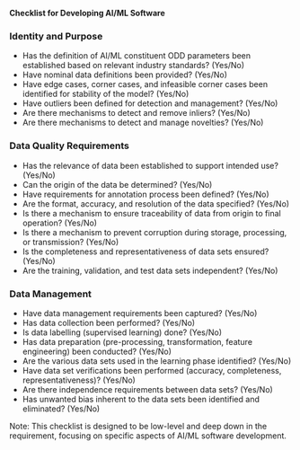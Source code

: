 **Checklist for Developing AI/ML Software**

### Identity and Purpose

* Has the definition of AI/ML constituent ODD parameters been established based on relevant industry standards? (Yes/No)
* Have nominal data definitions been provided? (Yes/No)
* Have edge cases, corner cases, and infeasible corner cases been identified for stability of the model? (Yes/No)
* Have outliers been defined for detection and management? (Yes/No)
* Are there mechanisms to detect and remove inliers? (Yes/No)
* Are there mechanisms to detect and manage novelties? (Yes/No)

### Data Quality Requirements

* Has the relevance of data been established to support intended use? (Yes/No)
* Can the origin of the data be determined? (Yes/No)
* Have requirements for annotation process been defined? (Yes/No)
* Are the format, accuracy, and resolution of the data specified? (Yes/No)
* Is there a mechanism to ensure traceability of data from origin to final operation? (Yes/No)
* Is there a mechanism to prevent corruption during storage, processing, or transmission? (Yes/No)
* Is the completeness and representativeness of data sets ensured? (Yes/No)
* Are the training, validation, and test data sets independent? (Yes/No)

### Data Management

* Have data management requirements been captured? (Yes/No)
* Has data collection been performed? (Yes/No)
* Is data labelling (supervised learning) done? (Yes/No)
* Has data preparation (pre-processing, transformation, feature engineering) been conducted? (Yes/No)
* Are the various data sets used in the learning phase identified? (Yes/No)
* Have data set verifications been performed (accuracy, completeness, representativeness)? (Yes/No)
* Are there independence requirements between data sets? (Yes/No)
* Has unwanted bias inherent to the data sets been identified and eliminated? (Yes/No)

Note: This checklist is designed to be low-level and deep down in the requirement, focusing on specific aspects of AI/ML software development.